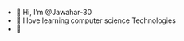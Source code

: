 - 👋 Hi, I’m @Jawahar-30
- 👀 I love learning computer science Technologies
- 🌱 

<!---
Jawahar-30/Jawahar-30 is a ✨ special ✨ repository because its `README.md` (this file) appears on your GitHub profile.
You can click the Preview link to take a look at your changes.
--->
